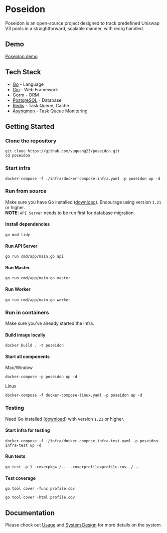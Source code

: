 # Poseidon
Poseidon is an open-source project designed to track predefined Uniswap V3 pools in a straightforward, scalable manner, with reorg handled.

## Demo
[Poseidon demo](https://youtu.be/mYdsMhK54Rk)

## Tech Stack
- [Go](https://go.dev/) - Language
- [Gin](https://gin-gonic.com/) - Web Framework
- [Gorm](https://gorm.io/index.html) - ORM
- [PostgreSQL](https://www.postgresql.org/) - Database
- [Redis](https://redis.io/) - Task Queue, Cache
- [Asynqmon](https://github.com/hibiken/asynqmon) - Task Queue Monitoring

## Getting Started

### Clone the repository
```shell
git clone https://github.com/vuquang23/poseidon.git
cd poseidon
```

### Start infra
```shell
docker-compose -f ./infra/docker-compose-infra.yaml -p poseidon up -d
```

### Run from source
Make sure you have Go installed ([download](https://go.dev/dl/)). Encourage using version `1.21` or higher. <br/>
**NOTE**: `API Server` needs to be run first for database migration.

#### Install dependencies
```shell
go mod tidy
```

#### Run API Server

```shell
go run cmd/app/main.go api
```

#### Run Master
```shell
go run cmd/app/main.go master
```

#### Run Worker
```shell
go run cmd/app/main.go worker
```

### Run in containers
Make sure you've already started the infra.

#### Build image locally
```shell
docker build . -t poseidon
```

#### Start all components
Mac/Window

```shell
docker-compose -p poseidon up -d
```

Linux

```shell
docker-compose -f docker-compose-linux.yaml -p poseidon up -d
```

### Testing
Need Go installed ([download](https://go.dev/dl/)) with version `1.21` or higher. <br/>

#### Start infra for testing
```shell
docker-compose -f ./infra/docker-compose-infra-test.yaml -p poseidon-infra-test up -d
```

#### Run tests
```shell
go test -p 1 -coverpkg=./... -coverprofile=profile.cov ./...
```

#### Test coverage
```shell
go tool cover -func profile.cov

go tool cover -html profile.cov
```

## Documentation
Please check out [Usage](docs/usage.md) and [System Design](docs/system_design.md) for more details on the system.
